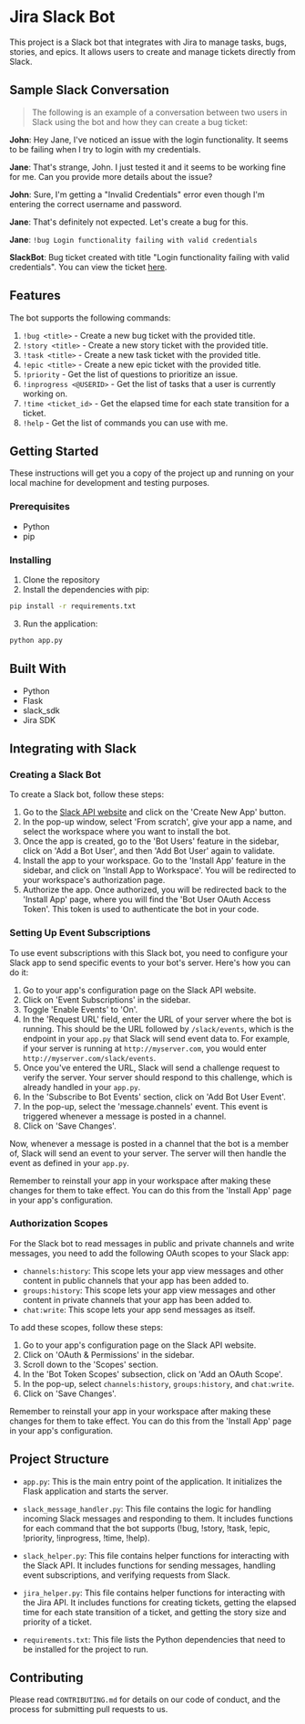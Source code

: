 # Jira Slack Bot

This project is a Slack bot that integrates with Jira to manage tasks, bugs, stories, and epics. It allows users to create and manage tickets directly from Slack.

## Sample Slack Conversation

> The following is an example of a conversation between two users in Slack using the bot and how they can create a bug ticket:

**John**: Hey Jane, I've noticed an issue with the login functionality. It seems to be failing when I try to login with my credentials.

**Jane**: That's strange, John. I just tested it and it seems to be working fine for me. Can you provide more details about the issue?

**John**: Sure, I'm getting a "Invalid Credentials" error even though I'm entering the correct username and password.

**Jane**: That's definitely not expected. Let's create a bug for this. 

**Jane**: `!bug Login functionality failing with valid credentials`

**SlackBot**: Bug ticket created with title "Login functionality failing with valid credentials". You can view the ticket [here](https://jira.example.com/browse/BUG-1234).

## Features

The bot supports the following commands:

1. `!bug <title>` - Create a new bug ticket with the provided title.
2. `!story <title>` - Create a new story ticket with the provided title.
3. `!task <title>` - Create a new task ticket with the provided title.
4. `!epic <title>` - Create a new epic ticket with the provided title.
5. `!priority` - Get the list of questions to prioritize an issue.
6. `!inprogress <@USERID>` - Get the list of tasks that a user is currently working on.
7. `!time <ticket_id>` - Get the elapsed time for each state transition for a ticket.
8. `!help` - Get the list of commands you can use with me.

## Getting Started

These instructions will get you a copy of the project up and running on your local machine for development and testing purposes.

### Prerequisites

- Python
- pip

### Installing

1. Clone the repository
2. Install the dependencies with pip:

```bash
pip install -r requirements.txt
```

3. Run the application:

```bash
python app.py
```

## Built With

- Python
- Flask
- slack_sdk
- Jira SDK

## Integrating with Slack

### Creating a Slack Bot

To create a Slack bot, follow these steps:

1. Go to the [Slack API website](https://api.slack.com/apps) and click on the 'Create New App' button.
2. In the pop-up window, select 'From scratch', give your app a name, and select the workspace where you want to install the bot.
3. Once the app is created, go to the 'Bot Users' feature in the sidebar, click on 'Add a Bot User', and then 'Add Bot User' again to validate.
4. Install the app to your workspace. Go to the 'Install App' feature in the sidebar, and click on 'Install App to Workspace'. You will be redirected to your workspace's authorization page.
5. Authorize the app. Once authorized, you will be redirected back to the 'Install App' page, where you will find the 'Bot User OAuth Access Token'. This token is used to authenticate the bot in your code.

### Setting Up Event Subscriptions

To use event subscriptions with this Slack bot, you need to configure your Slack app to send specific events to your bot's server. Here's how you can do it:

1. Go to your app's configuration page on the Slack API website.
2. Click on 'Event Subscriptions' in the sidebar.
3. Toggle 'Enable Events' to 'On'.
4. In the 'Request URL' field, enter the URL of your server where the bot is running. This should be the URL followed by `/slack/events`, which is the endpoint in your `app.py` that Slack will send event data to. For example, if your server is running at `http://myserver.com`, you would enter `http://myserver.com/slack/events`.
5. Once you've entered the URL, Slack will send a challenge request to verify the server. Your server should respond to this challenge, which is already handled in your `app.py`.
6. In the 'Subscribe to Bot Events' section, click on 'Add Bot User Event'.
7. In the pop-up, select the 'message.channels' event. This event is triggered whenever a message is posted in a channel.
8. Click on 'Save Changes'.

Now, whenever a message is posted in a channel that the bot is a member of, Slack will send an event to your server. The server will then handle the event as defined in your `app.py`.

Remember to reinstall your app in your workspace after making these changes for them to take effect. You can do this from the 'Install App' page in your app's configuration.

### Authorization Scopes

For the Slack bot to read messages in public and private channels and write messages, you need to add the following OAuth scopes to your Slack app:

- `channels:history`: This scope lets your app view messages and other content in public channels that your app has been added to.
- `groups:history`: This scope lets your app view messages and other content in private channels that your app has been added to.
- `chat:write`: This scope lets your app send messages as itself.

To add these scopes, follow these steps:

1. Go to your app's configuration page on the Slack API website.
2. Click on 'OAuth & Permissions' in the sidebar.
3. Scroll down to the 'Scopes' section.
4. In the 'Bot Token Scopes' subsection, click on 'Add an OAuth Scope'.
5. In the pop-up, select `channels:history`, `groups:history`, and `chat:write`.
6. Click on 'Save Changes'.

Remember to reinstall your app in your workspace after making these changes for them to take effect. You can do this from the 'Install App' page in your app's configuration.

## Project Structure

- `app.py`: This is the main entry point of the application. It initializes the Flask application and starts the server.

- `slack_message_handler.py`: This file contains the logic for handling incoming Slack messages and responding to them. It includes functions for each command that the bot supports (!bug, !story, !task, !epic, !priority, !inprogress, !time, !help).

- `slack_helper.py`: This file contains helper functions for interacting with the Slack API. It includes functions for sending messages, handling event subscriptions, and verifying requests from Slack.

- `jira_helper.py`: This file contains helper functions for interacting with the Jira API. It includes functions for creating tickets, getting the elapsed time for each state transition of a ticket, and getting the story size and priority of a ticket.

- `requirements.txt`: This file lists the Python dependencies that need to be installed for the project to run.

## Contributing

Please read `CONTRIBUTING.md` for details on our code of conduct, and the process for submitting pull requests to us.